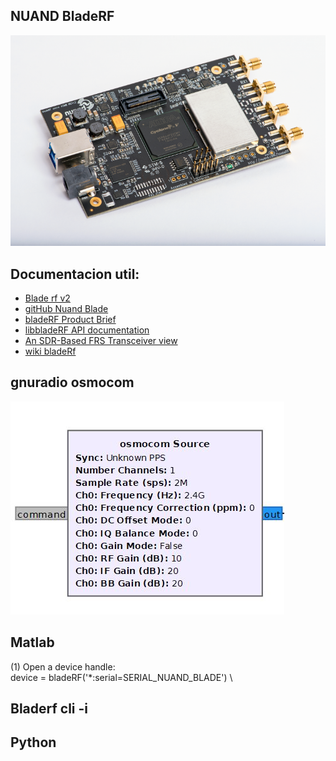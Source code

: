 ## NUAND BladeRF 
![image](BladeRFv2Ax4/bladerfv2ax4_1.jpg)

## Documentacion util:
- [Blade rf v2](https://www.nuand.com/bladerf-2-0-micro/)
- [gitHub Nuand Blade](https://github.com/Nuand/bladeRF)
- [bladeRF Product Brief](https://www.nuand.com/bladeRF-brief.pdf)
- [libbladeRF API documentation](https://www.nuand.com/bladeRF-doc/libbladeRF/v2.2.1/)
- [An SDR-Based FRS Transceiver view](https://www.nuand.com/bladeRF-doc/examples/bladeRF_frs.html)
- [wiki bladeRf](https://github.com/Nuand/bladeRF/wiki)

## gnuradio osmocom
![image](BladeRFv2Ax4/gnuradio_modulo.JPG)

## Matlab

(1) Open a device handle:\
device = bladeRF('*:serial=SERIAL_NUAND_BLADE') \



## Bladerf cli -i


## Python



